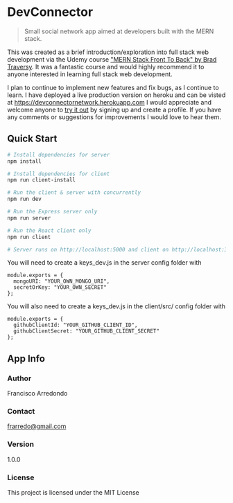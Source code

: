 # DevConnector

> Small social network app aimed at developers built with the MERN stack.

This was created as a brief introduction/exploration into full stack web development via the Udemy course ["MERN Stack Front To Back" by Brad Traversy](https://www.udemy.com/mern-stack-front-to-back). It was a fantastic course and would highly recommend it to anyone interested in learning full stack web development.

I plan to continue to implement new features and fix bugs, as I continue to learn.
I have deployed a live production version on heroku and can be visted at https://devconnectornetwork.herokuapp.com
I would appreciate and welcome anyone to [try it out](https://devconnectornetwork.herokuapp.com/register) by signing up and create a profile.
If you have any comments or suggestions for improvements I would love to hear them.

## Quick Start

```bash
# Install dependencies for server
npm install

# Install dependencies for client
npm run client-install

# Run the client & server with concurrently
npm run dev

# Run the Express server only
npm run server

# Run the React client only
npm run client

# Server runs on http://localhost:5000 and client on http://localhost:3000
```

You will need to create a keys_dev.js in the server config folder with

```
module.exports = {
  mongoURI: "YOUR_OWN_MONGO_URI",
  secretOrKey: "YOUR_OWN_SECRET"
};
```

You will also need to create a keys_dev.js in the client/src/ config folder with

```
module.exports = {
  githubClientId: "YOUR_GITHUB_CLIENT_ID",
  githubClientSecret: "YOUR_GITHUB_CLIENT_SECRET"
};

```

## App Info

### Author

Francisco Arredondo

### Contact

frarredo@gmail.com

### Version

1.0.0

### License

This project is licensed under the MIT License
